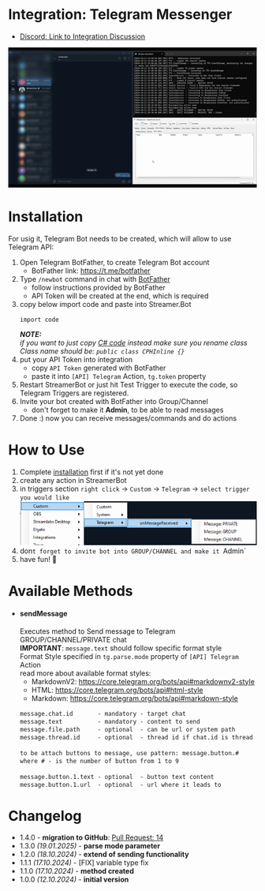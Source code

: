 ﻿# Integration: Telegram Messenger

- [Discord: Link to Integration Discussion](https://discord.com/channels/834650675224248362/1294740972307091589)

![DEMO](./docs/demo.gif)

# Installation
For usig it, Telegram Bot needs to be created, which will allow to use Telegram API:
1) Open Telegram BotFather, to create Telegram Bot account
   * BotFather link: https://t.me/botfather
2) Type `/newbot` command in chat with [BotFather](https://t.me/botfather)
   * follow instructions provided by BotFather
   * API Token will be created at the end, which is required
3) copy below import code and paste into Streamer.Bot
   ```text
   import code
   ```
   ***NOTE:***\
   *if you want to just copy [C# code](./TelegramAPI.cs) instead make sure you rename class*\
   *Class name should be: `public class CPHInline {}`*
4) put your API Token into integration
   * copy `API Token` generated with BotFather
   * paste it into `[API] Telegram` Action, `tg.token` property
5) Restart StreamerBot or just hit Test Trigger to execute the code, so Telegram Triggers are registered.
6) Invite your bot created with BotFather into Group/Channel
   * don't forget to make it **Admin**, to be able to read messages
7) Done :) now you can receive messages/commands and do actions

# How to Use
1) Complete [installation](#installation) first if it's not yet done
2) create any action in StreamerBot
3) in triggers section `right click` -> `Custom` -> `Telegram` -> `select trigger you would like`
   ![triggers](./docs/screens/triggers.png)
4) don`t forget to invite bot into GROUP/CHANNEL and make it `Admin`
5) have fun! 🙂

# Available Methods
* #### sendMessage
  Executes method to Send message to Telegram GROUP/CHANNEL/PRIVATE chat\
  **IMPORTANT**: `message.text` should follow specific format style\
  Format Style specified in `tg.parse.mode` property of `[API] Telegram` Action\
  read more about available format styles:
  * MarkdownV2: https://core.telegram.org/bots/api#markdownv2-style
  * HTML: https://core.telegram.org/bots/api#html-style
  * Markdown: https://core.telegram.org/bots/api#markdown-style
  ```text
  message.chat.id       - mandatory - target chat
  message.text          - mandatory - content to send
  message.file.path     - optional  - can be url or system path
  message.thread.id     - optional  - thread id if chat.id is thread
  
  to be attach buttons to message, use pattern: message.button.#
  where # - is the number of button from 1 to 9
  
  message.button.1.text - optional  - button text content
  message.button.1.url  - optional  - url where it leads to
  ```

# Changelog
* 1.4.0 - **migration to GitHub**: [Pull Request: 14](https://github.com/madbuilds/sbot/pull/14)
* 1.3.0 *(19.01.2025)* - **parse mode parameter**
* 1.2.0 *(18.10.2024)* - **extend of sending functionality**
* 1.1.1 *(17.10.2024)* - [FIX] variable type fix
* 1.1.0 *(17.10.2024)* - **method created**
* 1.0.0 *(12.10.2024)* - **initial version**